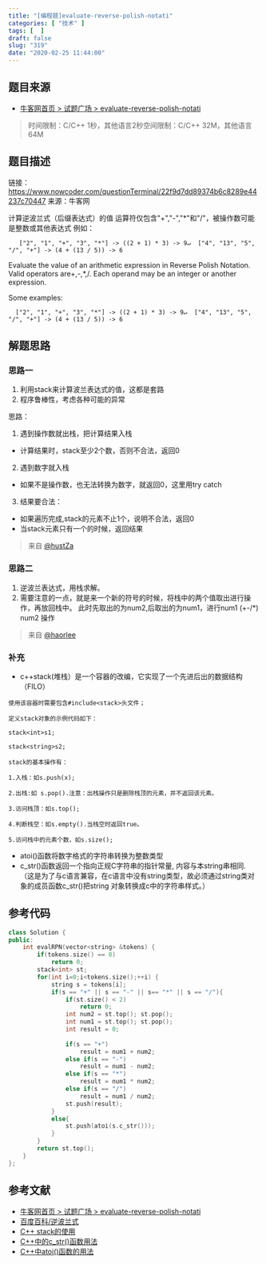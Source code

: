 ```yaml
---
title: "[编程题]evaluate-reverse-polish-notati"
categories: [ "技术" ]
tags: [  ]
draft: false
slug: "319"
date: "2020-02-25 11:44:00"
---
```


## 题目来源

- [牛客网首页 > 试题广场 > evaluate-reverse-polish-notati](https://www.nowcoder.com/questionTerminal/22f9d7dd89374b6c8289e44237c70447)

> 时间限制：C/C++ 1秒，其他语言2秒空间限制：C/C++ 32M，其他语言64M

## 题目描述

链接：https://www.nowcoder.com/questionTerminal/22f9d7dd89374b6c8289e44237c70447
来源：牛客网

计算逆波兰式（后缀表达式）的值
运算符仅包含"+","-","*"和"/"，被操作数可能是整数或其他表达式
例如：

```
   ["2", "1", "+", "3", "*"] -> ((2 + 1) * 3) -> 9↵  ["4", "13", "5", "/", "+"] -> (4 + (13 / 5)) -> 6
```

Evaluate the value of an arithmetic expression in Reverse Polish Notation.
Valid operators are+,-,*,/. Each operand may be an integer or another expression.

Some examples:

```
  ["2", "1", "+", "3", "*"] -> ((2 + 1) * 3) -> 9↵  ["4", "13", "5", "/", "+"] -> (4 + (13 / 5)) -> 6
```

## 解题思路

### 思路一

1. 利用stack来计算波兰表达式的值，这都是套路
2. 程序鲁棒性，考虑各种可能的异常

思路：

1. 遇到操作数就出栈，把计算结果入栈
  - 计算结果时，stack至少2个数，否则不合法，返回0
2. 遇到数字就入栈
  - 如果不是操作数，也无法转换为数字，就返回0，这里用try catch
3. 结果要合法：
  - 如果遍历完成,stack的元素不止1个，说明不合法，返回0
  - 当stack元素只有一个的时候，返回结果

> 来自 [@hustZa](https://www.nowcoder.com/profile/1420779)

### 思路二

1. 逆波兰表达式，用栈求解。
2. 需要注意的一点，就是来一个新的符号的时候，将栈中的两个值取出进行操作，再放回栈中。
此时先取出的为num2,后取出的为num1，进行num1 (+-/*) num2 操作

> 来自 [@haorlee](https://www.nowcoder.com/profile/9475541)

### 补充

- c++stack(堆栈）是一个容器的改编，它实现了一个先进后出的数据结构（FILO）

```
使用该容器时需要包含#include<stack>头文件；

定义stack对象的示例代码如下：

stack<int>s1;

stack<string>s2;

stack的基本操作有：

1.入栈：如s.push(x);

2.出栈:如 s.pop().注意：出栈操作只是删除栈顶的元素，并不返回该元素。

3.访问栈顶：如s.top();

4.判断栈空：如s.empty().当栈空时返回true。

5.访问栈中的元素个数，如s.size();
```

- atoi()函数将数字格式的字符串转换为整数类型
- c_str()函数返回一个指向正规C字符串的指针常量, 内容与本string串相同. （这是为了与c语言兼容，在c语言中没有string类型，故必须通过string类对象的成员函数c_str()把string 对象转换成c中的字符串样式。）

## 参考代码

```cpp
class Solution {
public:
    int evalRPN(vector<string> &tokens) {
        if(tokens.size() == 0)
            return 0;
        stack<int> st;
        for(int i=0;i<tokens.size();++i) {
            string s = tokens[i];
            if(s == "+" || s == "-" || s== "*" || s == "/"){
                if(st.size() < 2)
                    return 0;
                int num2 = st.top(); st.pop();
                int num1 = st.top(); st.pop();
                int result = 0;
                
                if(s == "+")
                    result = num1 + num2;
                else if(s == "-")
                    result = num1 - num2;
                else if(s == "*")
                    result = num1 * num2;
                else if(s == "/")
                    result = num1 / num2;
                st.push(result);
            }
            else{
                st.push(atoi(s.c_str()));
            }
        }
        return st.top();
    }
};
```

## 参考文献

- [牛客网首页 > 试题广场 > evaluate-reverse-polish-notati](https://www.nowcoder.com/questionTerminal/22f9d7dd89374b6c8289e44237c70447)
- [百度百科/逆波兰式](https://baike.baidu.com/item/逆波兰式)
- [C++ stack的使用](https://blog.csdn.net/Jim_Magic_2018/article/details/86142386)
- [C++中的c_str()函数用法](https://blog.csdn.net/nancy_m/article/details/7583550)
- [C++中atoi()函数的用法](https://blog.csdn.net/hou09tian/article/details/85230898)